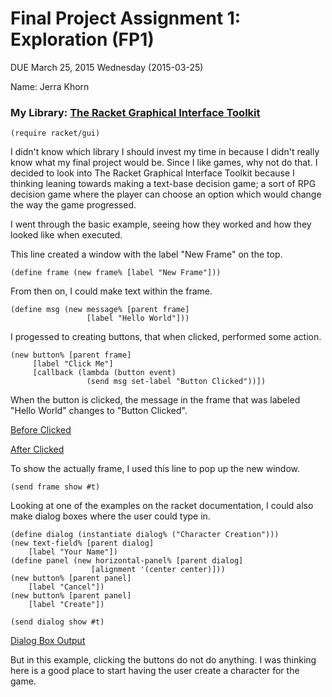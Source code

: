 # Final Project Assignment 1: Exploration (FP1) 
DUE March 25, 2015 Wednesday (2015-03-25)

Name: Jerra Khorn

### My Library: [The Racket Graphical Interface Toolkit](http://docs.racket-lang.org/gui/index.html)

`(require racket/gui)`

I didn't know which library I should invest my time in because I didn't really know what my final project would be.
Since I like games, why not do that. I decided to look into The Racket Graphical Interface Toolkit because
I thinking leaning towards making a text-base decision game; a sort of RPG decision game where the player can
choose an option which would change the way the game progressed.

I went through the basic example, seeing how they worked and how they looked like when executed.

This line created a window with the label "New Frame" on the top.

`(define frame (new frame% [label "New Frame"]))`

From then on, I could make text within the frame.
```
(define msg (new message% [parent frame]
                 [label "Hello World"]))
```

I progessed to creating buttons, that when clicked, performed some action.

```
(new button% [parent frame]
     [label "Click Me"]
     [callback (lambda (button event)
                 (send msg set-label "Button Clicked"))])
 ```
 
 When the button is clicked, the message in the frame that was labeled "Hello World" changes
 to "Button Clicked".
 
 [Before Clicked](http://i.imgur.com/I5vQrfI.png)
 
 [After Clicked](http://i.imgur.com/INmUtNG.png)
 
 To show the actually frame, I used this line to pop up the new window.
 
 `(send frame show #t)`
 
 Looking at one of the examples on the racket documentation, I could also make dialog boxes where the user could type in.
 
 ```
(define dialog (instantiate dialog% ("Character Creation")))
(new text-field% [parent dialog]
     [label "Your Name"])
(define panel (new horizontal-panel% [parent dialog]
                   [alignment '(center center)]))
(new button% [parent panel]
     [label "Cancel"])
(new button% [parent panel]
     [label "Create"])

(send dialog show #t)
 ```
 
 [Dialog Box Output](http://i.imgur.com/MUnylwj.png)
 
 But in this example, clicking the buttons do not do anything.
 I was thinking here is a good place to start having the user create a character for the game.
 

